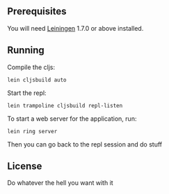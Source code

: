 ## Prerequisites

You will need [Leiningen][1] 1.7.0 or above installed.

[1]: https://github.com/technomancy/leiningen

## Running

Compile the cljs:

    lein cljsbuild auto

Start the repl:

    lein trampoline cljsbuild repl-listen

To start a web server for the application, run:

    lein ring server

Then you can go back to the repl session and do stuff

## License

Do whatever the hell you want with it
